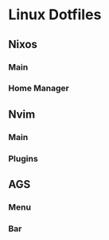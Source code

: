 # Linux Dotfiles

## Nixos
### Main

### Home Manager

## Nvim
### Main
### Plugins

## AGS
### Menu
### Bar

